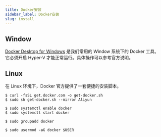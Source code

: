 ```yaml
---
title: Docker安装
sidebar_label: Docker安装
slug: install
---
```


## Window
[Docker Desktop for Windows](https://docs.docker.com/desktop/install/windows-install/)
是我们常用的 Window 系统下的 Docker 工具。它必须开启 Hyper-V 才能正常运行。具体操作可以参考官方说明。

## Linux
在 Linux 环境下，Docker 官方提供了一套便捷的安装脚本。
```shell title="安装Docker"
$ curl -fsSL get.docker.com -o get-docker.sh
$ sudo sh get-docker.sh --mirror Aliyun
```
```shell title="启动Docker"
$ sudo systemctl enable docker
$ sudo systemctl start docker
```
```shell title="建立Docker用户组"
$ sudo groupadd docker
```
```shell title="将当前用户加入Docker用户组"
$ sudo usermod -aG docker $USER
```
